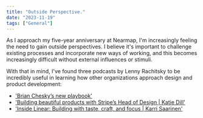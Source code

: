 ```yaml
---
title: "Outside Perspective."
date: "2023-11-19"
tags: ["General"]
---
```


As I approach my five-year anniversary at Nearmap, I'm increasingly feeling the need to gain outside perspectives. I believe it's important to challenge existing processes and incorporate new ways of working, and this becomes increasingly difficult without external influences or stimuli.

With that in mind, I've found three podcasts by Lenny Rachitsky to be incredibly useful in learning how other organizations approach design and product development:

- ['Brian Chesky’s new playbook'](https://www.lennyspodcast.com/brian-cheskys-new-playbook/)
- ['Building beautiful products with Stripe’s Head of Design | Katie Dill'](https://www.lennyspodcast.com/building-beautiful-products-with-stripes-head-of-design-katie-dill-stripe-airbnb-lyft/)
- ['Inside Linear: Building with taste, craft, and focus | Karri Saarinen'](htthttps://www.lennyspodcast.com/inside-linear-building-with-taste-craft-and-focus-karri-saarinen-co-founder-designer-ceo/)

